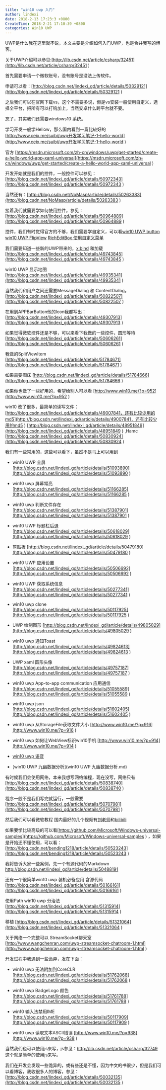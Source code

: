 ```yaml
---
title: "win10 uwp 入门"
author: lindexi
date: 2018-2-13 17:23:3 +0800
CreateTime: 2018-2-21 17:10:39 +0800
categories: Win10 UWP
---
```


UWP是什么我在这里就不说，本文主要是介绍如何入门UWP，也是合并我写的博客。

<!--more-->



<div id="toc"></div>

关于UWP介绍可以参见:[http://lib.csdn.net/article/csharp/32451](http://lib.csdn.net/article/csharp/32451 )

首先需要申请一个微软账号，没有账号是没法上传软件。

申请可以看：[http://blog.csdn.net/lindexi_gd/article/details/50329121](http://blog.csdn.net/lindexi_gd/article/details/50329121 )

之后我们可以在官网下载vs，这个不需要多说，但是vs安装一般使用自定义，选择全平台，把所有可以打钩加上，当然安卓什么跨平台就不要。

忘了，其实我们还需要windows10 系统。

学习开发一般学Hellow，那么国内看到一篇比较好的 [http://www.ceix.me/suibi/uwp开发学习笔记-1-hello-world](http://www.ceix.me/suibi/uwp开发学习笔记-1-hello-world )

官方 [https://msdn.microsoft.com/zh-cn/windows/uwp/get-started/create-a-hello-world-app-xaml-universal](https://msdn.microsoft.com/zh-cn/windows/uwp/get-started/create-a-hello-world-app-xaml-universal )

开发开始就是我们的控件，一般控件可以参见：[http://blog.csdn.net/lindexi_gd/article/details/50972343](http://blog.csdn.net/lindexi_gd/article/details/50972343 )

当然还有：[http://blog.csdn.net/NoMasp/article/details/50263383](http://blog.csdn.net/NoMasp/article/details/50263383 )

接着我们就需要学如何使用控件，参见：[http://blog.csdn.net/lindexi_gd/article/details/50964889](http://blog.csdn.net/lindexi_gd/article/details/50964889 )

控件，我们有时觉得官方的不够，我们需要学自定义，可以看[win10 UWP button](http://blog.csdn.net/lindexi_gd/article/details/50450292) [ win10 UWP FlipView](http://blog.csdn.net/lindexi_gd/article/details/50272907) [RichEditBox 使用自定义菜单](http://blog.csdn.net/lindexi_gd/article/details/50250795)

我们需要知道一些新的UWP带来的，[x:bind](http://blog.csdn.net/lindexi_gd/article/details/48294123) 和加载 [http://blog.csdn.net/lindexi_gd/article/details/49743845](http://blog.csdn.net/lindexi_gd/article/details/49743845 )

win10 UWP 显示地图 [http://blog.csdn.net/lindexi_gd/article/details/49935341](http://blog.csdn.net/lindexi_gd/article/details/49935341 )

当然我们和用户之间还需要MessageDialog 和 ContentDialog，[http://blog.csdn.net/lindexi_gd/article/details/50822507](http://blog.csdn.net/lindexi_gd/article/details/50822507 )

在用到APPBarButton他的Icon我都写出： [http://blog.csdn.net/lindexi_gd/article/details/49307913](http://blog.csdn.net/lindexi_gd/article/details/49307913 )

如果觉得微软控件还是不够，可以来看下我做的一些控件，圆形等待 [http://blog.csdn.net/lindexi_gd/article/details/50606261](http://blog.csdn.net/lindexi_gd/article/details/50606261 )

我做的SplitViewItem [http://blog.csdn.net/lindexi_gd/article/details/51784671](http://blog.csdn.net/lindexi_gd/article/details/51784671 )

如果需要图床 [http://blog.csdn.net/lindexi_gd/article/details/51784666](http://blog.csdn.net/lindexi_gd/article/details/51784666 )

如果你也做了一些好用的，希望给别人可以看 [http://www.win10.me/?p=952](http://www.win10.me/?p=952 )

win10 改了很多，最简单的读写文件：[http://blog.csdn.net/lindexi_gd/article/details/49007841，还有比较少用的md5](http://blog.csdn.net/lindexi_gd/article/details/49007841，还有比较少用的md5 ) [http://blog.csdn.net/lindexi_gd/article/details/48951849](http://blog.csdn.net/lindexi_gd/article/details/48951849 ) ,Hamc [http://blog.csdn.net/lindexi_gd/article/details/50830924](http://blog.csdn.net/lindexi_gd/article/details/50830924 )

我们有一些常用的，这些可以看下，虽然不是马上可以用到

- win10 UWP 全屏 [http://blog.csdn.net/lindexi_gd/article/details/51093890](http://blog.csdn.net/lindexi_gd/article/details/51093890 )
 
- win10 uwp 屏幕常亮 [http://blog.csdn.net/lindexi_gd/article/details/51166285](http://blog.csdn.net/lindexi_gd/article/details/51166285 )
 
- win10 uwp 判断文件存在 [http://blog.csdn.net/lindexi_gd/article/details/51387901](http://blog.csdn.net/lindexi_gd/article/details/51387901 )
 
- win10 UWP 标题栏后退 [http://blog.csdn.net/lindexi_gd/article/details/50618029](http://blog.csdn.net/lindexi_gd/article/details/50618029 )
 
- 剪贴板 [http://blog.csdn.net/lindexi_gd/article/details/50479180](http://blog.csdn.net/lindexi_gd/article/details/50479180 )
 
- win10 UWP 应用设置 [http://blog.csdn.net/lindexi_gd/article/details/50506692](http://blog.csdn.net/lindexi_gd/article/details/50506692 )
 
- win10 UWP 获取系统信息 [http://blog.csdn.net/lindexi_gd/article/details/50277341](http://blog.csdn.net/lindexi_gd/article/details/50277341 )
 
- win10 uwp clone [http://blog.csdn.net/lindexi_gd/article/details/50117925](http://blog.csdn.net/lindexi_gd/article/details/50117925 )
 
- UWP 绘制图形 [http://blog.csdn.net/lindexi_gd/article/details/49805029](http://blog.csdn.net/lindexi_gd/article/details/49805029 )
  
- win10 uwp 通知Toast [http://blog.csdn.net/lindexi_gd/article/details/49824613](http://blog.csdn.net/lindexi_gd/article/details/49824613 )
  
- UWP xaml 圆形头像 [http://blog.csdn.net/lindexi_gd/article/details/49757187](http://blog.csdn.net/lindexi_gd/article/details/49757187 )
 
- win10 uwp App-to-app communication 应用通信 [http://blog.csdn.net/lindexi_gd/article/details/51055589](http://blog.csdn.net/lindexi_gd/article/details/51055589 )
 
- win10 uwp json [http://blog.csdn.net/lindexi_gd/article/details/51602405](http://blog.csdn.net/lindexi_gd/article/details/51602405 )
 
- win10 uwp 从StorageFile获取文件大小 [http://www.win10.me/?p=916](http://www.win10.me/?p=916 )
 
- win10 uwp 如何让WebView标识win10手机 [http://www.win10.me/?p=914](http://www.win10.me/?p=914 )

- [win10 uwp 语音](win10_uwp_yu_yin.md)

- [win10 UWP 九幽数据分析](win10 UWP 九幽数据分析.md)
 
有时候我们会使用网络，本来我想写网络编程，现在没写，网络只有 [http://blog.csdn.net/lindexi_gd/article/details/50838740](http://blog.csdn.net/lindexi_gd/article/details/50838740 )

程序一般不是我们写完就运行，一般需要[http://blog.csdn.net/lindexi_gd/article/details/50707981](http://blog.csdn.net/lindexi_gd/article/details/50707981 )


然后我们可以看微软教程 国内最好的几个视频有[刘老师](http://www.win10.me/?cat=5)和[bilibili](http://space.bilibili.com/18340402)

如果要学比较高级的可以看[https://github.com/Microsoft/Windows-universal-samples](https://github.com/Microsoft/Windows-universal-samples ) ，如果是开始还不懂使用，可以看：[http://blog.csdn.net/bending1218/article/details/50523243](http://blog.csdn.net/bending1218/article/details/50523243 )

我将告诉大家一些案例，先一个有源代码的Markdown http://blog.csdn.net/lindexi_gd/article/details/50488191 

还有一个很简单win10 uwp 装机必备应用 含源代码 [http://blog.csdn.net/lindexi_gd/article/details/50166161](http://blog.csdn.net/lindexi_gd/article/details/50166161 )

使用Path win10 uwp 分治法 [http://blog.csdn.net/lindexi_gd/article/details/51315914](http://blog.csdn.net/lindexi_gd/article/details/51315914 )

移植 [http://blog.csdn.net/lindexi_gd/article/details/51321064](http://blog.csdn.net/lindexi_gd/article/details/51321064 )

关于网络一个完整可以 StreamSocket聊天室 [http://www.wangchenran.com/uwp-streamsocket-chatroom-1.html](http://www.wangchenran.com/uwp-streamsocket-chatroom-1.html )

开发过程中我遇到一些诡异，发在下面：

- win10 uwp 无法附加到CoreCLR [http://blog.csdn.net/lindexi_gd/article/details/51762068](http://blog.csdn.net/lindexi_gd/article/details/51762068 )

- win10 uwp BadgeLogo 颜色 [http://blog.csdn.net/lindexi_gd/article/details/51761788](http://blog.csdn.net/lindexi_gd/article/details/51761788 )

- win10 输入法禁用IME [http://blog.csdn.net/lindexi_gd/article/details/50117909](http://blog.csdn.net/lindexi_gd/article/details/50117909 )

- win10 uwp 读取文本ASCII错误 [http://www.win10.me/?p=938](http://www.win10.me/?p=938 )

当然我们也可以使用js来写，js参见：http://lib.csdn.net/article/csharp/32749 这个就是简单的使用js来写。

我们在开发会发现一些诡异的，或有些还是不懂，因为中文的书很少，但是我们可以看博客，我收很多人的博客，参见：[http://blog.csdn.net/lindexi_gd/article/details/50032135](http://blog.csdn.net/lindexi_gd/article/details/50032135 )



